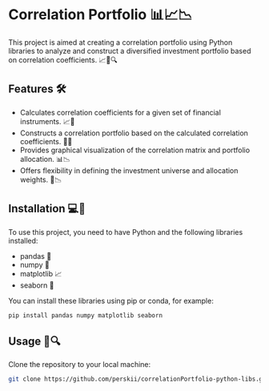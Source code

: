 # Correlation Portfolio 📊📈📉

This project is aimed at creating a correlation portfolio using Python libraries to analyze and construct a diversified investment portfolio based on correlation coefficients. 📈💼🔍

## Features 🛠️

- Calculates correlation coefficients for a given set of financial instruments. 📈🔬
- Constructs a correlation portfolio based on the calculated correlation coefficients. 💼🔝
- Provides graphical visualization of the correlation matrix and portfolio allocation. 📊📉
- Offers flexibility in defining the investment universe and allocation weights. 💪📉

## Installation 💻🔧

To use this project, you need to have Python and the following libraries installed:

- pandas 🐼
- numpy 🧮
- matplotlib 📈
- seaborn 🌊

You can install these libraries using pip or conda, for example:

```bash
pip install pandas numpy matplotlib seaborn
```

## Usage 🚀🔍
Clone the repository to your local machine:

```bash
git clone https://github.com/perskii/correlationPortfolio-python-libs.git
```


